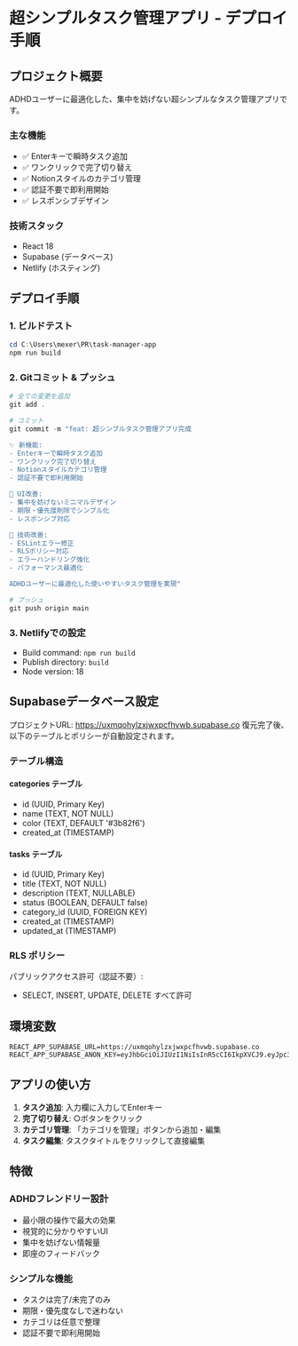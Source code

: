 # 超シンプルタスク管理アプリ - デプロイ手順

## プロジェクト概要

ADHDユーザーに最適化した、集中を妨げない超シンプルなタスク管理アプリです。

### 主な機能
- ✅ Enterキーで瞬時タスク追加
- ✅ ワンクリックで完了切り替え
- ✅ Notionスタイルのカテゴリ管理
- ✅ 認証不要で即利用開始
- ✅ レスポンシブデザイン

### 技術スタック
- React 18
- Supabase (データベース)
- Netlify (ホスティング)

## デプロイ手順

### 1. ビルドテスト
```powershell
cd C:\Users\mexer\PR\task-manager-app
npm run build
```

### 2. Gitコミット & プッシュ
```powershell
# 全ての変更を追加
git add .

# コミット
git commit -m "feat: 超シンプルタスク管理アプリ完成

✨ 新機能:
- Enterキーで瞬時タスク追加
- ワンクリック完了切り替え
- Notionスタイルカテゴリ管理
- 認証不要で即利用開始

🎨 UI改善:
- 集中を妨げないミニマルデザイン
- 期限・優先度削除でシンプル化
- レスポンシブ対応

🔧 技術改善:
- ESLintエラー修正
- RLSポリシー対応
- エラーハンドリング強化
- パフォーマンス最適化

ADHDユーザーに最適化した使いやすいタスク管理を実現"

# プッシュ
git push origin main
```

### 3. Netlifyでの設定
- Build command: `npm run build`
- Publish directory: `build`
- Node version: 18

## Supabaseデータベース設定

プロジェクトURL: https://uxmqohylzxjwxpcfhvwb.supabase.co
復元完了後、以下のテーブルとポリシーが自動設定されます。

### テーブル構造

#### categories テーブル
- id (UUID, Primary Key)
- name (TEXT, NOT NULL)
- color (TEXT, DEFAULT '#3b82f6')
- created_at (TIMESTAMP)

#### tasks テーブル  
- id (UUID, Primary Key)
- title (TEXT, NOT NULL)
- description (TEXT, NULLABLE)
- status (BOOLEAN, DEFAULT false)
- category_id (UUID, FOREIGN KEY)
- created_at (TIMESTAMP)
- updated_at (TIMESTAMP)

### RLS ポリシー
パブリックアクセス許可（認証不要）:
- SELECT, INSERT, UPDATE, DELETE すべて許可

## 環境変数

```env
REACT_APP_SUPABASE_URL=https://uxmqohylzxjwxpcfhvwb.supabase.co
REACT_APP_SUPABASE_ANON_KEY=eyJhbGciOiJIUzI1NiIsInR5cCI6IkpXVCJ9.eyJpc3MiOiJzdXBhYmFzZSIsInJlZiI6InV4bXFvaHlsenhqd3hwY2ZodndiIiwicm9sZSI6ImFub24iLCJpYXQiOjE3NDQ0NTk4NzYsImV4cCI6MjA2MDAzNTg3Nn0.5gz3aJFViPwsB55c3A4sfDUD1nRZJmF7zoozD4ehw6w
```

## アプリの使い方

1. **タスク追加**: 入力欄に入力してEnterキー
2. **完了切り替え**: ○ボタンをクリック
3. **カテゴリ管理**: 「カテゴリを管理」ボタンから追加・編集
4. **タスク編集**: タスクタイトルをクリックして直接編集

## 特徴

### ADHDフレンドリー設計
- 最小限の操作で最大の効果
- 視覚的に分かりやすいUI
- 集中を妨げない情報量
- 即座のフィードバック

### シンプルな機能
- タスクは完了/未完了のみ
- 期限・優先度なしで迷わない
- カテゴリは任意で整理
- 認証不要で即利用開始